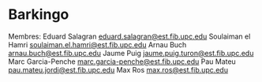 # Barkingo

Membres:
Eduard Salagran     eduard.salagran@est.fib.upc.edu
Soulaiman el Hamri      soulaiman.el.hamri@est.fib.upc.edu
Arnau Buch          arnau.buch@est.fib.upc.edu
Jaume Puig          jaume.puig.turon@est.fib.upc.edu
Marc Garcia-Penche     marc.garcia-penche@est.fib.upc.edu
Pau Mateu          pau.mateu.jordi@est.fib.upc.edu
Max Ros          max.ros@est.fib.upc.edu
